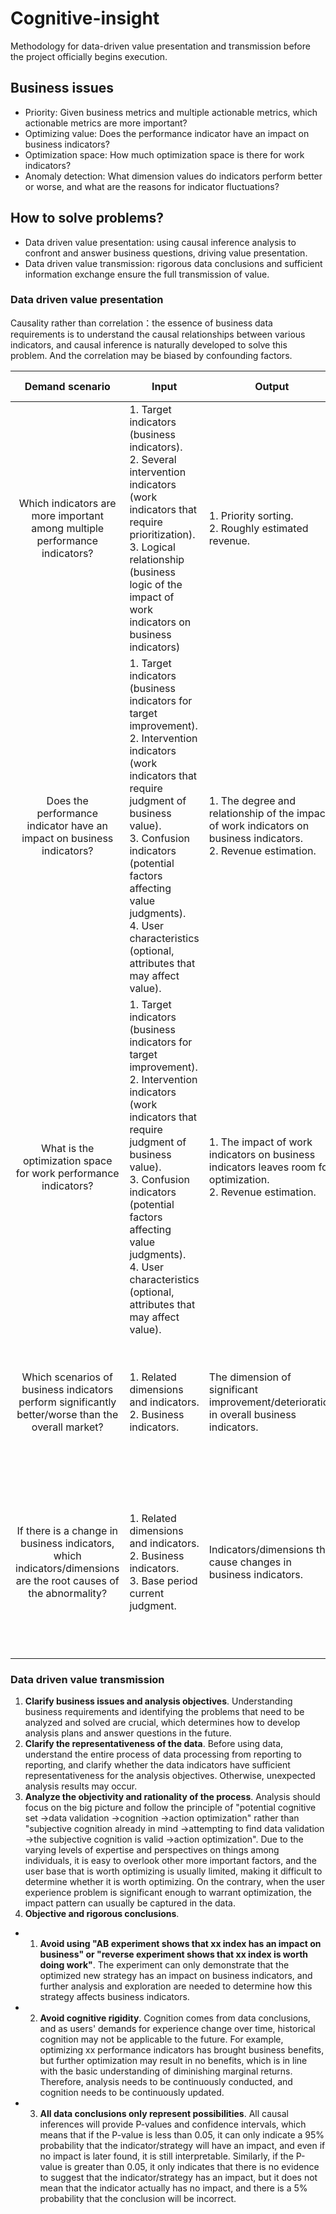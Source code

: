 # Cognitive-insight
Methodology for data-driven value presentation and transmission before the project officially begins execution.

## Business issues
- Priority: Given business metrics and multiple actionable metrics, which actionable metrics are more important?
- Optimizing value: Does the performance indicator have an impact on business indicators?
- Optimization space: How much optimization space is there for work indicators?
- Anomaly detection: What dimension values do indicators perform better or worse, and what are the reasons for indicator fluctuations?

## How to solve problems?
- Data driven value presentation: using causal inference analysis to confront and answer business questions, driving value presentation.
- Data driven value transmission: rigorous data conclusions and sufficient information exchange ensure the full transmission of value.

### Data driven value presentation
Causality rather than correlation：the essence of business data requirements is to understand the causal relationships between various indicators, and causal inference is naturally developed to solve this problem. And the correlation may be biased by confounding factors.

| Demand scenario | Input | Output | Analytical ability |
|:---------------:|-------|--------|--------------------|
| Which indicators are more important among multiple performance indicators? | 1. Target indicators (business indicators).<br>2. Several intervention indicators (work indicators that require prioritization).<br>3. Logical relationship (business logic of the impact of work indicators on business indicators) | 1. Priority sorting.<br>2. Roughly estimated revenue. | SCM scheme based on observation data. |
| Does the performance indicator have an impact on business indicators? | 1. Target indicators (business indicators for target improvement).<br>2. Intervention indicators (work indicators that require judgment of business value).<br>3. Confusion indicators (potential factors affecting value judgments).<br>4. User characteristics (optional, attributes that may affect value). | 1. The degree and relationship of the impact of work indicators on business indicators.<br>2. Revenue estimation. | RCM scheme based on observational data/reversal experiments. |
| What is the optimization space for work performance indicators? | 1. Target indicators (business indicators for target improvement).<br>2. Intervention indicators (work indicators that require judgment of business value).<br>3. Confusion indicators (potential factors affecting value judgments).<br>4. User characteristics (optional, attributes that may affect value). | 1. The impact of work indicators on business indicators leaves room for optimization.<br>2. Revenue estimation. | RCM scheme based on observational data/reversal experiments. |
| Which scenarios of business indicators perform significantly better/worse than the overall market? | 1. Related dimensions and indicators.<br>2. Business indicators. | The dimension of significant improvement/deterioration in overall business indicators. | ML scheme based on observation data (supporting decoupling of cross dimensional impact contributions). |
| If there is a change in business indicators, which indicators/dimensions are the root causes of the abnormality? | 1. Related dimensions and indicators.<br>2. Business indicators.<br>3. Base period current judgment. | Indicators/dimensions that cause changes in business indicators. | 1. ML scheme based on observation data (supporting decoupling of cross dimensional impact contributions).<br>2. SCM scheme based on observation data.|


### Data driven value transmission
1. **Clarify business issues and analysis objectives**. Understanding business requirements and identifying the problems that need to be analyzed and solved are crucial, which determines how to develop analysis plans and answer questions in the future.
2. **Clarify the representativeness of the data**. Before using data, understand the entire process of data processing from reporting to reporting, and clarify whether the data indicators have sufficient representativeness for the analysis objectives. Otherwise, unexpected analysis results may occur.
3. **Analyze the objectivity and rationality of the process**. Analysis should focus on the big picture and follow the principle of "potential cognitive set ->data validation ->cognition ->action optimization" rather than "subjective cognition already in mind ->attempting to find data validation ->the subjective cognition is valid ->action optimization". Due to the varying levels of expertise and perspectives on things among individuals, it is easy to overlook other more important factors, and the user base that is worth optimizing is usually limited, making it difficult to determine whether it is worth optimizing. On the contrary, when the user experience problem is significant enough to warrant optimization, the impact pattern can usually be captured in the data.
4. **Objective and rigorous conclusions**.
- 1. **Avoid using "AB experiment shows that xx index has an impact on business" or "reverse experiment shows that xx index is worth doing work"**. The experiment can only demonstrate that the optimized new strategy has an impact on business indicators, and further analysis and exploration are needed to determine how this strategy affects business indicators.
- 2. **Avoid cognitive rigidity**. Cognition comes from data conclusions, and as users' demands for experience change over time, historical cognition may not be applicable to the future. For example, optimizing xx performance indicators has brought business benefits, but further optimization may result in no benefits, which is in line with the basic understanding of diminishing marginal returns. Therefore, analysis needs to be continuously conducted, and cognition needs to be continuously updated.
- 3. **All data conclusions only represent possibilities**. All causal inferences will provide P-values and confidence intervals, which means that if the P-value is less than 0.05, it can only indicate a 95% probability that the indicator/strategy will have an impact, and even if no impact is later found, it is still interpretable. Similarly, if the P-value is greater than 0.05, it only indicates that there is no evidence to suggest that the indicator/strategy has an impact, but it does not mean that the indicator actually has no impact, and there is a 5% probability that the conclusion will be incorrect.
